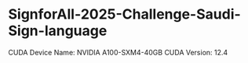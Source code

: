 # SignforAll-2025-Challenge-Saudi-Sign-language
CUDA Device Name: NVIDIA A100-SXM4-40GB
CUDA Version: 12.4
